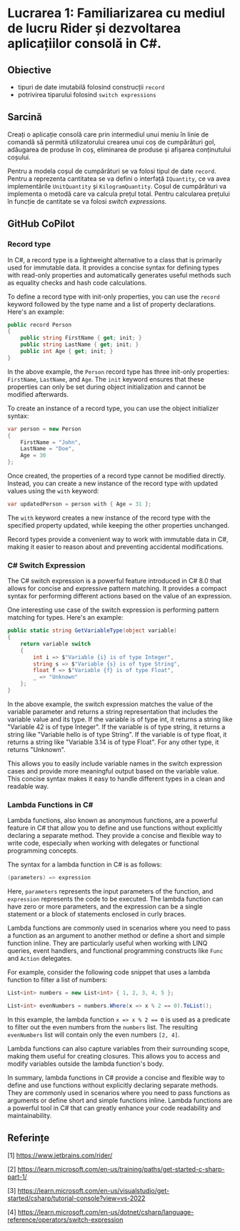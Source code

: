 # Lucrarea 1: Familiarizarea cu mediul de lucru Rider și dezvoltarea aplicațiilor consolă in C#.

## Obiective

* tipuri de date imutabilă folosind construcții `record`
* potrivirea tiparului folosind `switch expressions`

## Sarcină

Creați o aplicație consolă care prin intermediul unui meniu în linie de comandă să permită utilizatorului crearea unui coș de cumpărături gol, adăugarea de produse în coș, eliminarea de produse și afișarea conținutului coșului.

Pentru a modela coșul de cumpărături se va folosi tipul de date `record`. Pentru a reprezenta cantitatea se va defini o interfață `IQuantity`, ce va avea implementările `UnitQuantity` și `KilogramQuantity`. Coșul de cumpărături va implementa o metodă care va calcula prețul total. Pentru calcularea prețului în funcție de cantitate se va folosi *switch expressions*.

## GitHub CoPilot

### Record type

In C#, a record type is a lightweight alternative to a class that is primarily used for immutable data. It provides a concise syntax for defining types with read-only properties and automatically generates useful methods such as equality checks and hash code calculations.

To define a record type with init-only properties, you can use the `record` keyword followed by the type name and a list of property declarations. Here's an example:

```csharp
public record Person
{
    public string FirstName { get; init; }
    public string LastName { get; init; }
    public int Age { get; init; }
}
```

In the above example, the `Person` record type has three init-only properties: `FirstName`, `LastName`, and `Age`. The `init` keyword ensures that these properties can only be set during object initialization and cannot be modified afterwards.

To create an instance of a record type, you can use the object initializer syntax:

```csharp
var person = new Person
{
    FirstName = "John",
    LastName = "Doe",
    Age = 30
};
```

Once created, the properties of a record type cannot be modified directly. Instead, you can create a new instance of the record type with updated values using the `with` keyword:

```csharp
var updatedPerson = person with { Age = 31 };
```

The `with` keyword creates a new instance of the record type with the specified property updated, while keeping the other properties unchanged.

Record types provide a convenient way to work with immutable data in C#, making it easier to reason about and preventing accidental modifications.


### C# Switch Expression

The C# switch expression is a powerful feature introduced in C# 8.0 that allows for concise and expressive pattern matching. It provides a compact syntax for performing different actions based on the value of an expression.

One interesting use case of the switch expression is performing pattern matching for types. Here's an example:

```csharp
public static string GetVariableType(object variable)
{
    return variable switch
    {
        int i => $"Variable {i} is of type Integer",
        string s => $"Variable {s} is of type String",
        float f => $"Variable {f} is of type Float",
        _ => "Unknown"
    };
}
```

In the above example, the switch expression matches the value of the variable parameter and returns a string representation that includes the variable value and its type. If the variable is of type int, it returns a string like "Variable 42 is of type Integer". If the variable is of type string, it returns a string like "Variable hello is of type String". If the variable is of type float, it returns a string like "Variable 3.14 is of type Float". For any other type, it returns "Unknown".

This allows you to easily include variable names in the switch expression cases and provide more meaningful output based on the variable value. This concise syntax makes it easy to handle different types in a clean and readable way.

### Lambda Functions in C#

Lambda functions, also known as anonymous functions, are a powerful feature in C# that allow you to define and use functions without explicitly declaring a separate method. They provide a concise and flexible way to write code, especially when working with delegates or functional programming concepts.

The syntax for a lambda function in C# is as follows:

```csharp
(parameters) => expression
```

Here, `parameters` represents the input parameters of the function, and `expression` represents the code to be executed. The lambda function can have zero or more parameters, and the expression can be a single statement or a block of statements enclosed in curly braces.

Lambda functions are commonly used in scenarios where you need to pass a function as an argument to another method or define a short and simple function inline. They are particularly useful when working with LINQ queries, event handlers, and functional programming constructs like `Func` and `Action` delegates.

For example, consider the following code snippet that uses a lambda function to filter a list of numbers:

```csharp
List<int> numbers = new List<int> { 1, 2, 3, 4, 5 };

List<int> evenNumbers = numbers.Where(x => x % 2 == 0).ToList();
```

In this example, the lambda function `x => x % 2 == 0` is used as a predicate to filter out the even numbers from the `numbers` list. The resulting `evenNumbers` list will contain only the even numbers `[2, 4]`.

Lambda functions can also capture variables from their surrounding scope, making them useful for creating closures. This allows you to access and modify variables outside the lambda function's body.

In summary, lambda functions in C# provide a concise and flexible way to define and use functions without explicitly declaring separate methods. They are commonly used in scenarios where you need to pass functions as arguments or define short and simple functions inline. Lambda functions are a powerful tool in C# that can greatly enhance your code readability and maintainability.

## Referințe

[1] https://www.jetbrains.com/rider/

[2] https://learn.microsoft.com/en-us/training/paths/get-started-c-sharp-part-1/

[3] https://learn.microsoft.com/en-us/visualstudio/get-started/csharp/tutorial-console?view=vs-2022

[4] https://learn.microsoft.com/en-us/dotnet/csharp/language-reference/operators/switch-expression


